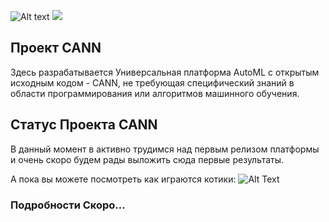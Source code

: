 ![Alt text](logo.svg)
<img src="logo.svg">


## Проект CANN

Здесь разрабатывается Универсальная платформа AutoML  с открытым исходным кодом - CANN, не требующая специфический знаний в области программирования или алгоритмов машинного обучения.


## Статус Проекта CANN

В данный момент в активно трудимся над первым релизом платформы и очень скоро будем рады выложить сюда первые результаты.

А пока вы можете посмотреть как играются котики:
![Alt Text](https://media.giphy.com/media/vFKqnCdLPNOKc/giphy.gif)

### Подробности Скоро...
